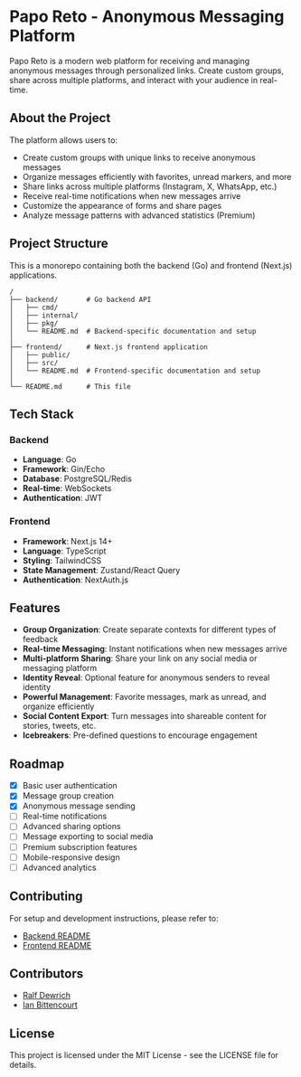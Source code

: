 # Papo Reto - Anonymous Messaging Platform

Papo Reto is a modern web platform for receiving and managing anonymous messages through personalized links. Create custom groups, share across multiple platforms, and interact with your audience in real-time.

## About the Project

The platform allows users to:

- Create custom groups with unique links to receive anonymous messages
- Organize messages efficiently with favorites, unread markers, and more
- Share links across multiple platforms (Instagram, X, WhatsApp, etc.)
- Receive real-time notifications when new messages arrive
- Customize the appearance of forms and share pages
- Analyze message patterns with advanced statistics (Premium)

## Project Structure

This is a monorepo containing both the backend (Go) and frontend (Next.js) applications.

```
/
├── backend/       # Go backend API
│   ├── cmd/
│   ├── internal/
│   ├── pkg/
│   └── README.md  # Backend-specific documentation and setup
│
├── frontend/      # Next.js frontend application
│   ├── public/
│   ├── src/
│   └── README.md  # Frontend-specific documentation and setup
│
└── README.md      # This file
```

## Tech Stack

### Backend
- **Language**: Go
- **Framework**: Gin/Echo
- **Database**: PostgreSQL/Redis
- **Real-time**: WebSockets
- **Authentication**: JWT

### Frontend
- **Framework**: Next.js 14+
- **Language**: TypeScript
- **Styling**: TailwindCSS
- **State Management**: Zustand/React Query
- **Authentication**: NextAuth.js

## Features

- **Group Organization**: Create separate contexts for different types of feedback
- **Real-time Messaging**: Instant notifications when new messages arrive
- **Multi-platform Sharing**: Share your link on any social media or messaging platform
- **Identity Reveal**: Optional feature for anonymous senders to reveal identity
- **Powerful Management**: Favorite messages, mark as unread, and organize efficiently
- **Social Content Export**: Turn messages into shareable content for stories, tweets, etc.
- **Icebreakers**: Pre-defined questions to encourage engagement

## Roadmap

- [x] Basic user authentication
- [x] Message group creation
- [x] Anonymous message sending
- [ ] Real-time notifications
- [ ] Advanced sharing options
- [ ] Message exporting to social media
- [ ] Premium subscription features
- [ ] Mobile-responsive design
- [ ] Advanced analytics

## Contributing

For setup and development instructions, please refer to:
- [Backend README](/backend/README.md)
- [Frontend README](/frontend/README.md)

## Contributors

- [Ralf Dewrich](https://github.com/ralfferreira)
- [Ian Bittencourt](https://github.com/ianbitt)

## License

This project is licensed under the MIT License - see the LICENSE file for details.